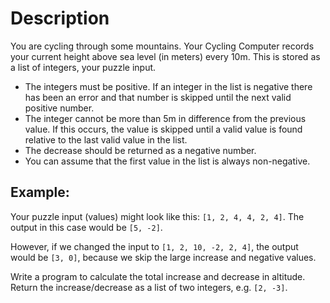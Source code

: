 # Description

You are cycling through some mountains. Your Cycling Computer records your current height above sea level (in meters) every 10m. This is stored as a list of integers, your puzzle input.

* The integers must be positive. If an integer in the list is negative there has been an error and that number is skipped until the next valid positive number.
* The integer cannot be more than 5m in difference from the previous value. If this occurs, the value is skipped until a valid value is found relative to the last valid value in the list.
* The decrease should be returned as a negative number.
* You can assume that the first value in the list is always non-negative.

## Example:

Your puzzle input (values) might look like this: `[1, 2, 4, 4, 2, 4]`. The output in this case would be `[5, -2]`.

However, if we changed the input to `[1, 2, 10, -2, 2, 4]`, the output would be `[3, 0]`, because we skip the large increase and negative values.

Write a program to calculate the total increase and decrease in altitude. Return the increase/decrease as a list of two integers, e.g. `[2, -3]`.
